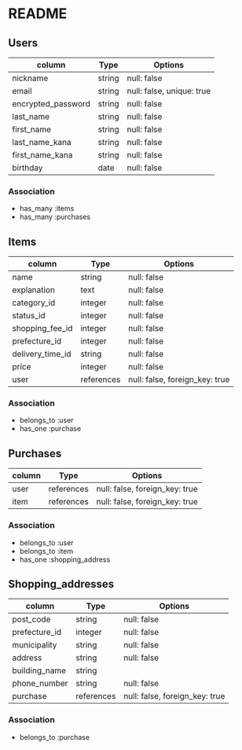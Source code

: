 # README

## Users

| column             | Type       | Options      |
| ------------------ | ---------- | ------------ |
| nickname           | string     | null: false  |
| email              | string     | null: false, unique: true |
| encrypted_password | string     | null: false  |
| last_name          | string     | null: false  |
| first_name         | string     | null: false  |
| last_name_kana     | string     | null: false  |
| first_name_kana    | string     | null: false  |
| birthday           | date       | null: false  |

### Association
- has_many :items
- has_many :purchases

## Items

| column           | Type       | Options     |
| ---------------- | ---------- | ----------- |
| name             | string     | null: false |
| explanation      | text       | null: false |
| category_id      | integer    | null: false |
| status_id        | integer    | null: false |
| shopping_fee_id  | integer    | null: false |
| prefecture_id    | integer    | null: false |
| delivery_time_id | string     | null: false |
| price            | integer    | null: false |
| user             | references | null: false, foreign_key: true|

### Association
- belongs_to :user
- has_one :purchase

## Purchases

| column | Type       | Options    |
| ------ | ---------- | ---------- |
| user   | references | null: false, foreign_key: true |
| item   | references | null: false, foreign_key: true |

### Association
- belongs_to :user
- belongs_to :item
- has_one :shopping_address

## Shopping_addresses

| column         | Type       | Options     |
| -------------- | ---------- | ----------- |
| post_code      | string     | null: false |
| prefecture_id  | integer    | null: false |
| municipality   | string     | null: false |
| address        | string     | null: false |
| building_name  | string     |             |
| phone_number   | string     | null: false |
| purchase       | references | null: false, foreign_key: true |

### Association
- belongs_to :purchase